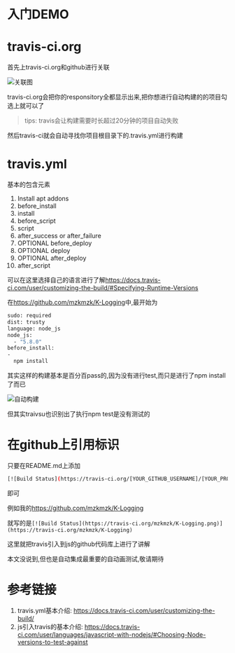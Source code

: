 # 入门DEMO

# travis-ci.org

首先上travis-ci.org和github进行关联

![关联图](QQ20161017-0.png)


travis-ci.org会把你的responsitory全都显示出来,把你想进行自动构建的的项目勾选上就可以了

> tips: travis会让构建需要时长超过20分钟的项目自动失败

然后travis-ci就会自动寻找你项目根目录下的.travis.yml进行构建

# travis.yml

基本的包含元素

1. Install apt addons
2. before_install
3. install
4. before_script
5. script
6. after_success or after_failure
7. OPTIONAL before_deploy
8. OPTIONAL deploy
9. OPTIONAL after_deploy
10. after_script

可以在这里选择自己的语言进行了解<https://docs.travis-ci.com/user/customizing-the-build/#Specifying-Runtime-Versions>

在<https://github.com/mzkmzk/K-Logging>中,最开始为

```bash
sudo: required
dist: trusty
language: node_js
node_js:
  - "5.8.0"
before_install: 
-
  npm install
```

其实这样的构建基本是百分百pass的,因为没有进行test,而只是进行了npm install了而已

![自动构建](QQ20161017-1.png)

但其实traivsu也识别出了执行npm test是没有测试的


# 在github上引用标识

只要在README.md上添加

```bash
[![Build Status](https://travis-ci.org/[YOUR_GITHUB_USERNAME]/[YOUR_PROJECT_NAME].png)](https://travis-ci.org/[YOUR_GITHUB_USERNAME]/[YOUR_PROJECT_NAME])
```
即可

例如我的<https://github.com/mzkmzk/K-Logging>

就写的是`[![Build Status](https://travis-ci.org/mzkmzk/K-Logging.png)](https://travis-ci.org/mzkmzk/K-Logging)
`

这里就把travis引入到js的github代码库上进行了讲解

本文没说到,但也是自动集成最重要的自动画测试,敬请期待

# 参考链接

1. travis.yml基本介绍: https://docs.travis-ci.com/user/customizing-the-build/
2. js引入travis的基本介绍: https://docs.travis-ci.com/user/languages/javascript-with-nodejs/#Choosing-Node-versions-to-test-against
